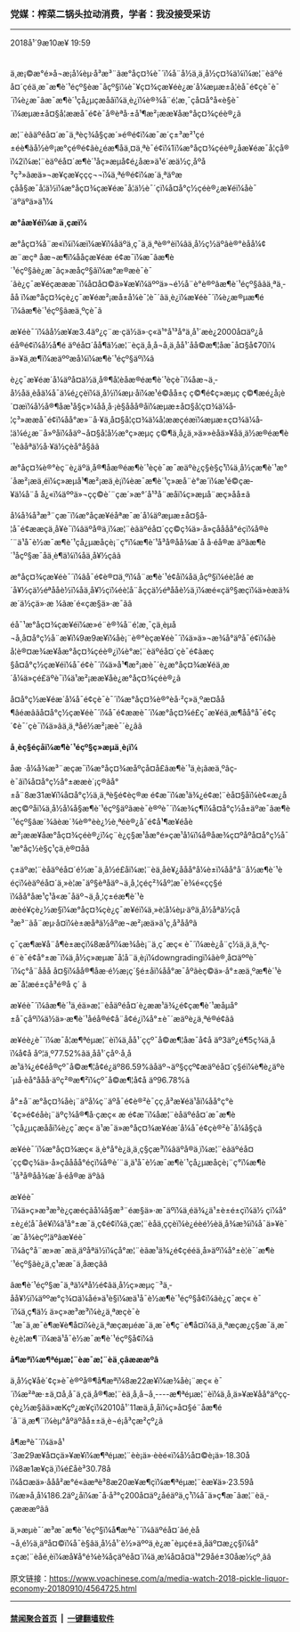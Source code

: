 ### 党媒：榨菜二锅头拉动消费，学者：我没接受采访
------------------------

<div class="published">
 <span class="date" title="ä¸­å½æ¶é´">
  <time datetime="2018-09-10T19:59:32+08:00">
   2018å¹´9æ10æ¥ 19:59
  </time>
 </span>
</div>
<br/>
<div class="wsw">
 <p>
  ä¸æ¡©æ°é»å¬æ¡å¼èµ·å³æ³¨ãæ°åç¤¾è¯´ï¼å¨å½ä¸ä¸­å½ç¤¾ä¼ï¼æ¦¨èäºéå¤´ç­éä¸æ¯æ¶è´¹éçº§èæ¯åçº§ï¼è¯¥ç¤¾çæ¥éè¿æ´å¼æµæ±å­¦èå¯é¢çè¯è¯´ï¼è¿æ¯âæ¯æ¶è´¹çå¿µçæåâï¼ä¸è¿ï¼è®¾å¨é¦æ¸¯çå¤å°å«è§è¯´ï¼æµæ±å¤§å­¦ææå¯é¢è¯å®èªå·±å¹¶æ²¡ææ¥åæ°åç¤¾çéè®¿ã
 </p>
 <p>
  æ¦¨èãäºéå¤´æ¯ä¸ªèç¾å§çæ´»é®é¢ï¼æ¯æ´ç±³æ²¹çé±éè¶ãå½è®¡æ°çé®é¢ãè¿éæ¶åä¸¤ä¸ªè¯é¢ï¼1ï¼æ°åç¤¾çéè®¿åæ¥éæ¯å¦çå®ï¼2ï¼æ¦¨èäºéå¤´æ¶è´¹åç»æµå¢é¿åæ»ä¹é´æä½ç¸åºå³ç³»ãæä»¬æ¥çæ¥ççç¬¬ï¼ä¸ªé®é¢ï¼æ´ä¸ªäºæçåå§æ¯å¦ä½ï¼æ°åç¤¾çæ¥éæ¯å¦ä½è¯´çï¼å¤å°ç½çéè®¿æ¥éï¼åè¯´äºäºä»ä¹ï¼
 </p>
 <p>
  <strong>
   æ°åæ¥éï¼æ ä¸­çæï¼
  </strong>
 </p>
 <p>
  æ°åç¤¾å¨æ«ï¼ï¼æï¼æ¥ï¼åäºä¸ç¯ä¸ä¸ªè®°èï¼âä¸­å½ç½äºâè®°èåå¼¢ æ¨æçª åæ¬æ¶ï¼ååçæ¥éæ é¢æ¯ï¼æ¯âæ¶è´¹éçº§âè¿æ¯âç»æåçº§âï¼æ°æ®æè¯è¯´ãè¿ç¯æ¥éçæææ¯ï¼å¤å¤©ä»¥æ¥ï¼äººä»¬é½å¨è°è®ºâæ¶è´¹éçº§âãä¸ªä¸­åå ï¼æ°åç¤¾çè¿ç¯æ¥éæ²¡æå±å¼è¯¦è¯´ãä¸è¿ï¼æ¥éè¯´ï¼è¿æ®µæ¶é´ï¼âæ¶è´¹éçº§âæä¸ºç­è¯ã
 </p>
 <p>
  æ¥éè¯´ï¼âå½æ¥æ3.4äº¿ç¨æ·çä½ä»·ç«ä¹°å¹³å°ä¸å¹´æè¿2000å¤äº¿åéå®é¢ï¼å½å¶é äºéå¤´åå¶ä½æ¦¨èçä¸å¸å¬å¸ä¸åå¹´åå©æ¶¦åæ¯å¤§å¢70ï¼ä»¥ä¸æ¶ï¼æäººæå¼ï¼æ¶è´¹éçº§äºï¼â
 </p>
 <p>
  è¿ç¯æ¥éæ´å¼äºå¤ä½ä¸å®¶å­¦èåæ®éæ¶è´¹èçè¯ï¼åæ¬ä¸­å½åä¸èåä¼å¯ä¼é¿çèï¼ä¸­å½ï¼æµ·åï¼æ¹é©åå±ç ç©¶é¢ç»æµç ç©¶æé¿å¡è´¤æï¼å½å®¶åæ¹å§ç»¼åå¸å·¡è§ååå®åï¼æµæ±å¤§å­¦ç¤¾ä¼å­¦ç³»ææå¯é¢ï¼åå°æ»¨å·¥ä¸å¤§å­¦ç¤¾ä¼å­¦ææçéæï¼æµæ±ç¤¾ä¼å­¦ä¼é¿æ¨å»ºåï¼åäº¬å¤§å­¦å½æ°ç»æµç ç©¶ä¸­å¿ä¸»ä»»èåä»¥åä¸ä½æ®éæ¶è´¹èâåªä½å·¥ä½çèå°å§âã
 </p>
 <p>
  æ°åç¤¾è®°èç¨è¿äºä¸å®¶åæ®éæ¶è´¹èçè¯æ¯æäºè¿ç§è§ç¹ï¼ä¸­å½çæ¶è´¹æ°´åæ²¡æä¸éï¼ç»æµå¹¶æ²¡æä¸è¡ï¼èæ¯æ¶è´¹ç»æå¨è°æ´ï¼æ¹é©çæ­¥ä¼å¨å å¿«ï¼äººä»¬çç©è´¨çæ´»æ°´å¹³å¨æåï¼ç»æµå¨æç»­åå±ã
 </p>
 <p>
  å¼å¾å³æ³¨çæ¯ï¼æ°åçæ¥éåªæ¯æ´å¼äºæµæ±å¤§å­¦å¯é¢ææçä¸å¥è¯ï¼âäºå®ä¸ï¼æ¦¨èãäºéå¤´ç­ç©ç¾ä»·å»çåååå°éçï¼å®è´¨ä¹å¯è½æ¯æ¶è´¹çå¿µæåçè¡¨ç°ï¼æ¶è´¹å³å®åå¾æ´å å·éå®æ äºãæ¶è´¹åçº§æ¯åä¸è¶ä¼ï¼åä¸å¥½çâã
 </p>
 <p>
  æ°åç¤¾çæ¥éè¯´ï¼âå¯é¢è®¤ä¸ºï¼å¨æ¶è´¹é¢åï¼åä¸åçº§ï¼éè¦åé æ´å¥½çä½éªååè½ï¼åä¸å¥½çï¼éè¦å¨åç­çä½éªååè½ä¸ï¼æé«çäº§æçï¼ä»èæä¾æ´ä½çä»·æ ¼ãæ´é«çæ§ä»·æ¯ãâ
 </p>
 <p>
  éå¯¹æ°åç¤¾çæ¥éï¼æ»é¨è®¾å¨é¦æ¸¯çä¸­èµå¬å¸å¤å°ç½å¨æ¥ï¼9æ9æ¥ï¼åè¡¨è®°èçæ¥éè¯´ï¼ä»ä»¬æ¾å°äºå¯é¢ï¼åèå¦è®¤æ¾æ¥åæ°åç¤¾çéè®¿ï¼è°æ¦¨èäºéå¤´çè¯é¢ãæç§å¤å°ç½çæ¥éï¼å¯é¢è¯´ï¼ä»å¹¶æ²¡æè¯´è¿æ°åç¤¾æ¥éä¸­æ´å¼ä»çé£äºè¯ï¼ä¹æ²¡ææ¥åè¿æ°åç¤¾çéè®¿ã
 </p>
 <p>
  å¤å°ç½æ¥éæ´å¼å¯é¢çè¯è¯´ï¼æ°åç¤¾è®°èå·²ç»ä¸ºæ­¤åå¶âéæ­âãå¤å°ç½çæ¥éè¯´ï¼å¯é¢ææè¯´ï¼æ°åç¤¾é£ç¯æ¥éä¸­æ¶åå°å¯é¢ç´¢è¯´çè¯ï¼ä»âä¸ä¸ªå­é½æ²¡æè¯´è¿âã
 </p>
 <p>
  <strong>
   å¸èç§éç­åï¼æ¶è´¹éçº§ç»æµä¸è¡ï¼
  </strong>
 </p>
 <p>
  åæ ·å¼å¾æ³¨æçæ¯ï¼æ°åç¤¾æåºçå¤å­£âæ¶è´¹ä¸è¡âæä¸ºâç­è¯âï¼å¤å°ç½å°±ææè´¡ç®ãå°±å¨8æ31æ¥ï¼å¤å°ç½ä¸ä¸ªè§é¢èç®æ é¢æ¯ï¼æ¹ä¾¿é¢æ¦¨èå¤§åï¼è¢«æ¿å­æç©ºåï¼ä¸­å½å¼å§æ¶è´¹éçº§äºãæè¯è®ºè¯´ï¼æ¾ç¶ï¼å¤å°ç½å±äºæ¯âæ¶è´¹éçº§âæ´¾ãèæ´¾è®°èè¿½è¸ªéè®¿å¯é¢å¹¶æ¥éåèæ²¡ææ¥åæ°åç¤¾çéè®¿ï¼ç¨è¿ç§æ¹åæ°é»çæ¹å¼ï¼å®åæ¾ç¤ºåºå¤å°ç½å¯¹æ°åç½è§ç¹çä¸è®¤åã
 </p>
 <p>
  ç±äºæ¦¨èåäºéå¤´é½æ¯ä¸­å½é£åï¼æ¦¨èä¸åè¥¿ååå°å¼è±ï¼åå°å¨å½æ¶è´¹èéçï¼èäºéå¤´ä¸»è¦æ¯äº§èªåäº¬ä¸å¸¦çéç²¾åº¦æ¯è¾é«çç§éï¼åå°åæ¹ç¹å«æ¯åäº¬ä¸å¸¦ç±éæ¶è´¹èæèé¥çè¿½æ§ï¼æ°åç¤¾çè¿ç¯æ¥éï¼ä¸»è¦å¼èµ·äºä¸­å½åªä½çå³æ³¨ãå¨æµ·å¤ï¼è±æåªä½åºæ¬æ²¡æä»ä¹ç¸å³ååºã
 </p>
 <p>
  ç¯çæ¶æ¥å¨å¶è±æçï¼8æåºï¼æ¾åè¡¨ä¸ç¯æç« è¯´ï¼æè¿å¨ç½ä¸ä¸ä¸ªç­é¨è¯é¢å°±æ¯ï¼ä¸­å½ç»æµæ¯å¦å¨ä¸è¡ï¼downgradingï¼ãè®¸å¤äººè¯´ï¼ç°å¨ååå å¤§ï¼åå®¶åæ·é½æ¡ç´§é±åï¼åå°æ¯åºãèç©ä»·å°±æä¸ºæ¶è´¹èæ¯å¦æé±çå³é®å ç´ ã
 </p>
 <p>
  æ¥éè¯´ï¼âæ¶è´¹ä¸éä»æ¦¨èåäºéå¤´è¿ææ¹ä¾¿é¢çæ¶è´¹æåµå°±å¯çåºï¼ä½ä»·æ¶è´¹åéå®é¢å¨å¢é¿ï¼å°±è¯´æäºè¿ä¸ªé®é¢ãâ
 </p>
 <p>
  æ¥éè¿è¯´ï¼æ¯å¦æ¶ªéµæ¦¨èï¼ä¸åå¹´ççº¯å©æ¶¦åæ¯å¢å äº3äº¿é¶5ç¾ä¸åï¼å¢å åº¦ä¸º77.52%ãä¸åå¹´çåº·å¸åæ¹ä¾¿é¢éå®çº¯å©æ¶¦å¢é¿äº86.59%ãåäº¬äº§ççº¢æäºéå¤´ç§éï¼è¶è¿äºè´µå·èå°ååå·äºç²®æ¶²ï¼çº¯å©æ¶¦å¢å äº96.78%ã
 </p>
 <p>
  å°±å¨æ°åç¤¾åè¡¨äºå¼ç¨äºå¯é¢è®²è¯çç¸å³æ¥éä¹åï¼åå°ç°è´¢ç»é¢éåè¡¨äºç¾å®¶å·çæç« æ é¢æ¯ï¼åæ¦¨èåäºéå¤´æ¯æ¶è´¹çå¿µçæååï¼è¿ç¯æç« ä¹æ¯ä»æ°åç¤¾æ¥éæ´å¼å¯é¢çè®²è¯å¼å§çã
 </p>
 <p>
  æ¥éè¯´ï¼æ°åç¤¾æç« ä¸­è°å°è¿ä¸ä¸ç§çæ³ï¼âäºå®ä¸ï¼æ¦¨èãäºéå¤´ç­ç©ç¾ä»·å»çåååå°éçï¼å®è´¨ä¸ä¹å¯è½æ¯æ¶è´¹çå¿µæåçè¡¨ç°ï¼æ¶è´¹å³å®åå¾æ´å·éå®æ äºãâ
 </p>
 <p>
  æ¥éè¯´ï¼ä»ç»æ³æ³è¿çæéçãå¼å§æ³¨éæ§ä»·æ¯äºï¼ä¸éä¾¿ä¹±è±é±çï¼ä½ çï¼å°±è¿é¦å¯åé¥­ï¼ä¹å°±æ¯ä¸ç¢é¢ï¼ä¸çæ¦¨èåä¸ççèï¼è¿éèé½èä¸å¾æ¾ï¼å¯ä»¥è¯´æ¯å¾èçº¦äºãæ¥éè¯´ï¼âç°å¨æ»æ¯æä¸äºåªä½ï¼çå°æ¦¨èãæ¹ä¾¿é¢çééä¸å»äºï¼å°±è¦è¯´æ¶è´¹éçº§ãè¿ä¸ç¹ææ¯ä¸åæçãâ
 </p>
 <p>
  âæ¶è´¹éçº§æ¯ä¸ªä¼ªå½é¢ãä¸­å½ç»æµç¨³ä¸­åå¥½ï¼äººæ°ç¾¤ä¼åé»ä¹è§ï¼æä¹å¯è½æ¶è´¹éçº§å¢ï¼âè¿ç¯æç« è¯´ï¼ä¸ç¶ä½ ä»ç»æ³æ³ï¼è¿ä¸ªæçè¯è´¹æ¯ä¸æ¯è¶æ¥è¶å¤ï¼è¿ä¸ªæçæµéæ¯ä¸æ¯è¶ç¨è¶å¤ï¼ä¸ä¸ªæçæ¿ç§æ¯ä¸æ¯è¿è¦æ¶¨ï¼æä¹å¯è½æ¯æ¶è´¹éçº§å¢ï¼â
 </p>
 <p>
  <strong>
   å¶æªï¼æ¶ªéµæ¦¨èæ¯æ¦¨èä¸­çâæææºâ
  </strong>
 </p>
 <p>
  ä¸­å½ç¥åè´¢ç»è¯è®ºå®¶å¶æªï¼8æ22æ¥ï¼æ¾åè¡¨æç« è¯´ï¼æ²ªæ·±ä¸¤å¸å¯ä¸çä¸å®¶æ¦¨èä¸å¸å¬å¸----æ¶ªéµæ¦¨èï¼ä¸å¸ä»¥æ¥åå°äºçç­çè¿½æ§ãä»æKçº¿æ¥çï¼2010å¹´11æä¸å¸åï¼ç»å¤§é¨åæ¶é´å¨ä¸æ¶¨ï¼èµ°åºäºåå±±ä¸è¬é¡å³­çæ²çº¿ã
 </p>
 <p>
  å¶æªè¯´ï¼ä»å¹´3æ29æ¥å¤çä»¥æ¥ï¼æ¶ªéµæ¦¨èè¡ä»·èèé«ï¼å½å¤©è¡ä»·18.30åï¼8æ1æ¥çä¸­ï¼é£åè³30.78åï¼å¤æä»·ååå²æ°é«ãæªè³8æ20æ¥æ¶çï¼æ¶ªéµæ¦¨èæ¥ä»·23.59åï¼æ»å¸å¼186.2äº¿åï¼æ¯å·å³°ç200å¤äº¿åéäºä¸ç¹ï¼å¯ä»ç¶æ¯âæ¦¨èä¸­çæææºãâ
 </p>
 <p>
  ä¸»æµè¯´æ³æ¯æ¶è´¹éçº§ï¼å¶æªè¯´ï¼âäºéå¤´ãé¸­èå¬å¸é½ä¸äºå¤©ï¼å¯è§âä¸­å½å¹´è½»äººä¸è¿æ¯èµçé±ä¸åäº¤æ¿ç§ï¼å°±çæ¦¨èåé¸­èï¼æå¥å°é¾è¾åçäºéå¤´ï¼ä¸æ¼å¤å¤ä¹°29åé±30åæ½çº¸ãâ
 </p>
</div>

原文链接：https://www.voachinese.com/a/media-watch-2018-pickle-liquor-economy-20180910/4564725.html


------------------------
#### [禁闻聚合首页](https://github.com/gfw-breaker/banned-news/blob/master/README.md) &nbsp;|&nbsp;  [一键翻墙软件](https://github.com/gfw-breaker/nogfw/blob/master/README.md)